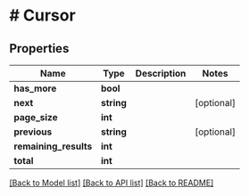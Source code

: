 # # Cursor

## Properties

Name | Type | Description | Notes
------------ | ------------- | ------------- | -------------
**has_more** | **bool** |  |
**next** | **string** |  | [optional]
**page_size** | **int** |  |
**previous** | **string** |  | [optional]
**remaining_results** | **int** |  |
**total** | **int** |  |

[[Back to Model list]](../../README.md#models) [[Back to API list]](../../README.md#endpoints) [[Back to README]](../../README.md)
